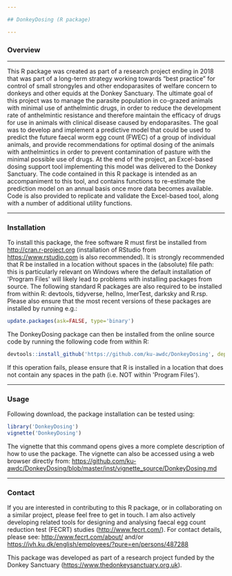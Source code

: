 ```yaml
---

## DonkeyDosing (R package)

---
```


### Overview

---

This R package was created as part of a research project ending in 2018 that was part of a long-term strategy working towards “best practice” for control of small strongyles and other endoparasites of welfare concern to donkeys and other equids at the Donkey Sanctuary. The ultimate goal of this project was to manage the parasite population in co-grazed animals with minimal use of anthelmintic drugs, in order to reduce the development rate of anthelmintic resistance and therefore maintain the efficacy of drugs for use in animals with clinical disease caused by endoparasites. The goal was to develop and implement a predictive model that could be used to predict the future faecal worm egg count (FWEC) of a group of individual animals, and provide recommendations for optimal dosing of the animals with anthelmintics in order to prevent contamination of pasture with the minimal possible use of drugs. At the end of the project, an Excel-based dosing support tool implementing this model was delivered to the Donkey Sanctuary. The code contained in this R package is intended as an accompaniment to this tool, and contains functions to re-estimate the prediction model on an annual basis once more data becomes available.  Code is also provided to replicate and validate the Excel-based tool, along with a number of additional utility functions.

---

### Installation

To install this package, the free software R must first be installed from http://cran.r-project.org (installation of RStudio from https://www.rstudio.com is also recommended).  It is strongly recommended that R be installed in a location without spaces in the (absolute) file path:  this is particularly relevant on Windows where the default installation of 'Program Files' will likely lead to problems with installing packages from source.  The following standard R packages are also required to be installed from within R: devtools, tidyverse, hellno, lmerTest, darksky and R.rsp.  Please also ensure that the most recent versions of these packages are installed by running e.g.:

```r
update.packages(ask=FALSE, type='binary')
```

The DonkeyDosing package can then be installed from the online source code by running the following code from within R:

```r
devtools::install_github('https://github.com/ku-awdc/DonkeyDosing', dependencies=FALSE, build=TRUE, build_vignettes = TRUE)
```

If this operation fails, please ensure that R is installed in a location that does not contain any spaces in the path (i.e. NOT within 'Program Files').

---

### Usage

Following download, the package installation can be tested using:

```r
library('DonkeyDosing')
vignette('DonkeyDosing')
```

The vignette that this command opens gives a more complete description of how to use the package.  The vignette can also be accessed using a web browser directly from:  https://github.com/ku-awdc/DonkeyDosing/blob/master/inst/vignette_source/DonkeyDosing.md

---

### Contact

If you are interested in contributing to this R package, or in collaborating on a similar project, please feel free to get in touch.  I am also actively developing related tools for designing and analysing faecal egg count reduction test (FECRT) studies (http://www.fecrt.com/).  For contact details, please see: http://www.fecrt.com/about/ and/or https://ivh.ku.dk/english/employees/?pure=en/persons/487288

This package was developed as part of a research project funded by the Donkey Sanctuary (https://www.thedonkeysanctuary.org.uk).
